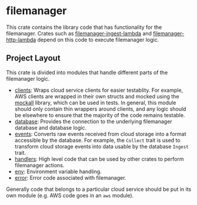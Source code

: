 # filemanager

This crate contains the library code that has functionality for the filemanager. Crates such as [filemanager-ingest-lambda]
and [filemanager-http-lambda] depend on this code to execute filemanager logic.

[filemanager-http-lambda]: ../filemanager-http-lambda
[filemanager-ingest-lambda]: ../filemanager-ingest-lambda

## Project Layout

This crate is divided into modules that handle different parts of the filemanager logic.

* [clients]: Wraps cloud service clients for easier testablity. For example, AWS clients are wrapped
in their own structs and mocked using the [mockall] library, which can be used in tests. In general, this module should only
contain thin wrappers around clients, and any logic should be elsewhere to ensure that the majority of the code remains testable.
* [database]: Provides the connection to the underlying filemanager database and database logic.
* [events]: Converts raw events received from cloud storage into a format accessible by the database. For example, the 
`Collect` trait is used to transform cloud storage events into data usable by the database `Ingest` trait.
* [handlers]: High level code that can be used by other crates to perform filemanager actions.
* [env]: Environment variable handling.
* [error]: Error code associated with filemanager.

Generally code that belongs to a particular cloud service should be put in its own module (e.g. AWS code goes in an `aws` module).

[clients]: src/clients
[database]: src/database
[events]: src/events
[handlers]: src/handlers
[env]: src/env.rs
[error]: src/error.rs
[mockall]: https://github.com/asomers/mockall
[s3-events]: https://docs.aws.amazon.com/AmazonS3/latest/userguide/EventNotifications.html